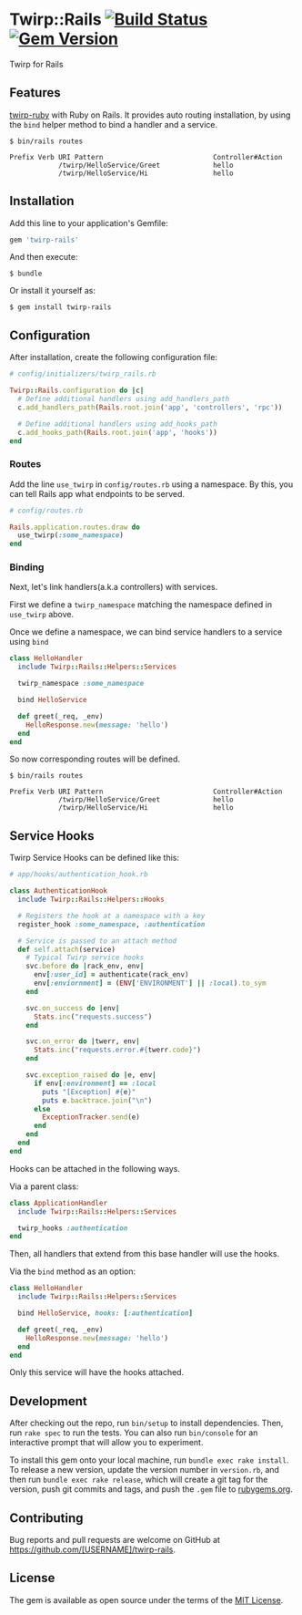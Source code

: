 # Twirp::Rails [![Build Status](https://travis-ci.org/nikushi/twirp-rails.svg?branch=master)](https://travis-ci.org/nikushi/twirp-rails) [![Gem Version](https://badge.fury.io/rb/twirp-rails.svg)](https://badge.fury.io/rb/twirp-rails)

Twirp for Rails

## Features

[twirp-ruby](https://github.com/twitchtv/twirp-ruby) with Ruby on Rails. It provides auto routing installation, by using the `bind` helper method to bind a handler and a service.

```
$ bin/rails routes

Prefix Verb URI Pattern                           Controller#Action
            /twirp/HelloService/Greet             hello
            /twirp/HelloService/Hi                hello
```

## Installation

Add this line to your application's Gemfile:

```ruby
gem 'twirp-rails'
```

And then execute:

    $ bundle

Or install it yourself as:

    $ gem install twirp-rails

## Configuration

After installation, create the following configuration file:

```ruby
# config/initializers/twirp_rails.rb

Twirp::Rails.configuration do |c|
  # Define additional handlers using add_handlers_path
  c.add_handlers_path(Rails.root.join('app', 'controllers', 'rpc'))

  # Define additional handlers using add_hooks_path
  c.add_hooks_path(Rails.root.join('app', 'hooks'))
end
```

### Routes

Add the line `use_twirp` in `config/routes.rb` using a namespace.  By this, you can tell Rails app what endpoints to be served.

```ruby
# config/routes.rb

Rails.application.routes.draw do
  use_twirp(:some_namespace)
end
```

### Binding

Next, let's link handlers(a.k.a controllers) with services.

First we define a `twirp_namespace` matching the namespace defined in `use_twirp` above.

Once we define a namespace, we can bind service handlers to a service using `bind`

```ruby
class HelloHandler
  include Twirp::Rails::Helpers::Services

  twirp_namespace :some_namespace

  bind HelloService

  def greet(_req, _env)
    HelloResponse.new(message: 'hello')
  end
end
```

So now corresponding routes will be defined.

```
$ bin/rails routes

Prefix Verb URI Pattern                           Controller#Action
            /twirp/HelloService/Greet             hello
            /twirp/HelloService/Hi                hello
```

## Service Hooks

Twirp Service Hooks can be defined like this:

```ruby
# app/hooks/authentication_hook.rb

class AuthenticationHook
  include Twirp::Rails::Helpers::Hooks

  # Registers the hook at a namespace with a key
  register_hook :some_namespace, :authentication

  # Service is passed to an attach method
  def self.attach(service)
    # Typical Twirp service hooks
    svc.before do |rack_env, env|
      env[:user_id] = authenticate(rack_env)
      env[:enviornment] = (ENV['ENVIRONMENT'] || :local).to_sym
    end

    svc.on_success do |env|
      Stats.inc("requests.success")
    end

    svc.on_error do |twerr, env|
      Stats.inc("requests.error.#{twerr.code}")
    end

    svc.exception_raised do |e, env|
      if env[:environment] == :local
        puts "[Exception] #{e}"
        puts e.backtrace.join("\n")
      else
        ExceptionTracker.send(e)
      end
    end
  end
end
```

Hooks can be attached in the following ways.

Via a parent class:

```ruby
class ApplicationHandler
  include Twirp::Rails::Helpers::Services

  twirp_hooks :authentication
end
```

Then, all handlers that extend from this base handler will use the hooks.

Via the `bind` method as an option:

```ruby
class HelloHandler
  include Twirp::Rails::Helpers::Services

  bind HelloService, hooks: [:authentication]

  def greet(_req, _env)
    HelloResponse.new(message: 'hello')
  end
end
```

Only this service will have the hooks attached.

## Development

After checking out the repo, run `bin/setup` to install dependencies. Then, run `rake spec` to run the tests. You can also run `bin/console` for an interactive prompt that will allow you to experiment.

To install this gem onto your local machine, run `bundle exec rake install`. To release a new version, update the version number in `version.rb`, and then run `bundle exec rake release`, which will create a git tag for the version, push git commits and tags, and push the `.gem` file to [rubygems.org](https://rubygems.org).

## Contributing

Bug reports and pull requests are welcome on GitHub at https://github.com/[USERNAME]/twirp-rails.

## License

The gem is available as open source under the terms of the [MIT License](https://opensource.org/licenses/MIT).
